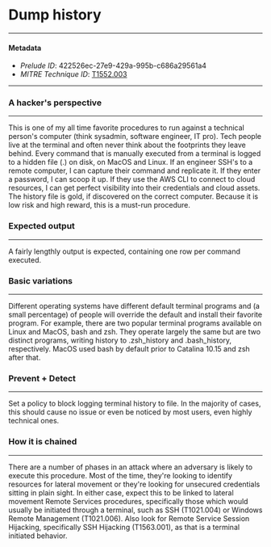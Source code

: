 
# Dump history

---

#### Metadata

- *Prelude ID*: 422526ec-27e9-429a-995b-c686a29561a4
- *MITRE Technique ID*: [T1552.003](https://attack.mitre.org/techniques/T1552/003/)

---

### A hacker's perspective

---

This is one of my all time favorite procedures to run against a technical person's computer (think sysadmin, software engineer, IT pro). Tech people live at the terminal and often never think about the footprints they leave behind. Every command that is manually executed from a terminal is logged to a hidden file (.) on disk, on MacOS and Linux. If an engineer SSH's to a remote computer, I can capture their command and replicate it. If they enter a password, I can scoop it up. If they use the AWS CLI to connect to cloud resources, I can get perfect visibility into their credentials and cloud assets. The history file is gold, if discovered on the correct computer. Because it is low risk and high reward, this is a must-run procedure. 

### Expected output

---

A fairly lengthly output is expected, containing one row per command executed. 

### Basic variations

---

Different operating systems have different default terminal programs and (a small percentage) of people will override the default and install their favorite program. For example, there are two popular terminal programs available on Linux and MacOS, bash and zsh. They operate largely the same but are two distinct programs, writing history to .zsh_history and .bash_history, respectively. MacOS used bash by default prior to Catalina 10.15 and zsh after that. 

### Prevent + Detect

---

Set a policy to block logging terminal history to file. In the majority of cases, this should cause no issue or even be noticed by most users, even highly technical ones. 

### How it is chained

---

There are a number of phases in an attack where an adversary is likely to execute this procedure. Most of the time, they're looking to identify resources for lateral movement or they're looking for unsecured credentials sitting in plain sight. In either case, expect this to be linked to lateral movement Remote Services procedures, specifically those which would usually be initiated through a terminal, such as SSH (T1021.004) or Windows Remote Management (T1021.006). Also look for Remote Service Session Hijacking, specifically SSH Hijacking (T1563.001), as that is a terminal initiated behavior. 
